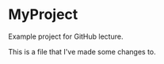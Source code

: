 MyProject
=========

Example project for GitHub lecture.

This is a file that I've made some changes to.